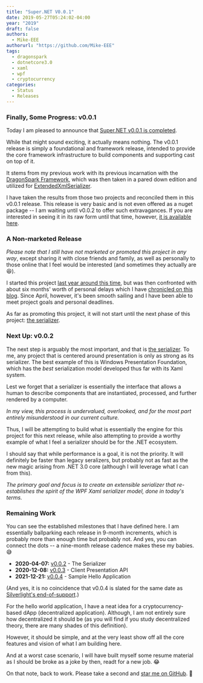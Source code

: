 ```yaml
---
title: "Super.NET V0.0.1"
date: 2019-05-27T05:24:02-04:00
year: "2019"
draft: false
authors:
  - Mike-EEE
authorurl: "https://github.com/Mike-EEE"
tags:
  - dragonspark
  - dotnetcore3.0
  - xaml
  - wpf
  - cryptocurrency
categories:
  - Status
  - Releases
---
```


### Finally, Some Progress: v0.0.1

Today I am pleased to announce that [Super.NET v0.0.1 is completed](https://github.com/SuperDotNet/Super.NET/releases/tag/v0.0.1).

While that might sound exciting, it actually means nothing.  The v0.0.1 release is simply a foundational and framework release, intended to provide the core framework infrastructure to build components and supporting cast on top of it.

It stems from my previous work with its previous incarnation with the [DragonSpark Framework](https://github.com/DragonSpark/Framework), which was then taken in a pared down edition and utilized for [ExtendedXmlSerializer](https://github.com/wojtpl2/ExtendedXmlSerializer).

I have taken the results from those two projects and reconciled them in this v0.0.1 release.  This release is very basic and is not even offered as a nuget package -- I am waiting until v0.0.2 to offer such extravagances.  If you are interested in seeing it in its raw form until that time, however, [it is available here](https://github.com/SuperDotNet/Super.NET/releases/tag/v0.0.1).

### A Non-marketed Release

*Please note that I still have not marketed or promoted this project in any way*, except sharing it with close friends and family, as well as personally to those online that I feel would be interested (and sometimes they actually are 😆).

I started this project [last year around this time](https://superdotnet.run/), but was then confronted with about six months' worth of personal delays which I have [chronicled on this blog](https://blog.superdotnet.run/2018/12/attend-your-debts-real-and-imagined/).  Since April, however, it's been smooth sailing and I have been able to meet project goals and personal deadlines.

As far as promoting this project, it will not start until the next phase of this project: [the serializer](https://github.com/SuperDotNet/Super.NET/milestone/2).

### Next Up: v0.0.2

The next step is arguably the most important, and that is [the serializer](https://github.com/SuperDotNet/Super.NET/milestone/2).  To me, any project that is centered around presentation is only as strong as its serializer.  The best example of this is Windows Presentation Foundation, which has the *best* serialization model developed thus far with its Xaml system.

Lest we forget that a serializer is essentially the interface that allows a human to describe components that are instantiated, processed, and further rendered by a computer.

*In my view, this process is undervalued, overlooked, and for the most part entirely misunderstood in our current culture.*

Thus, I will be attempting to build what is essentially the engine for this project for this next release, while also attempting to provide a worthy example of what I feel a serializer should be for the .NET ecosystem.

I should say that while performance is a goal, it is not the priority.  It will definitely be faster than legacy seralizers, but probably not as fast as the new magic arising from .NET 3.0 core (although I will leverage what I can from this).  

*The primary goal and focus is to create an extensible serializer that re-establishes the spirit of the WPF Xaml serializer model, done in today's terms.*

### Remaining Work

You can see the established milestones that I have defined here.  I am essentially ballparking each release in 9-month increments, which is probably more than enough time but probably not.  And yes, you can connect the dots -- a nine-month release cadence makes these my babies.  😅

- **2020-04-07:** [v0.0.2](https://github.com/SuperDotNet/Super.NET/milestone/2) - The Serializer
- **2020-12-08:** [v0.0.3](https://github.com/SuperDotNet/Super.NET/milestone/3) - Client Presentation API
- **2021-12-21:** [v0.0.4](https://github.com/SuperDotNet/Super.NET/milestone/4) - Sample Hello Application 

(And yes, it is no coincidence that v0.0.4 is slated for the same date as [Silverlight's end-of-support](https://windowsreport.com/microsoft-silverlight/).)

For the hello world application, I have a neat idea for a cryptocurrency-based dApp (decentralized application).  Although, I am not entirely sure how decentralized it should be (as you will find if you study decentralized theory, there are many shades of this definition).

However, it should be simple, and at the very least show off all the core features and vision of what I am building here.

And at a worst case scenario, I will have built myself some resume material as I should be broke as a joke by then, readt for a new job. 😂

On that note, back to work.  Please take a second and [star me on GitHub](https://github.com/SuperDotNet/Super.NET). 🎉